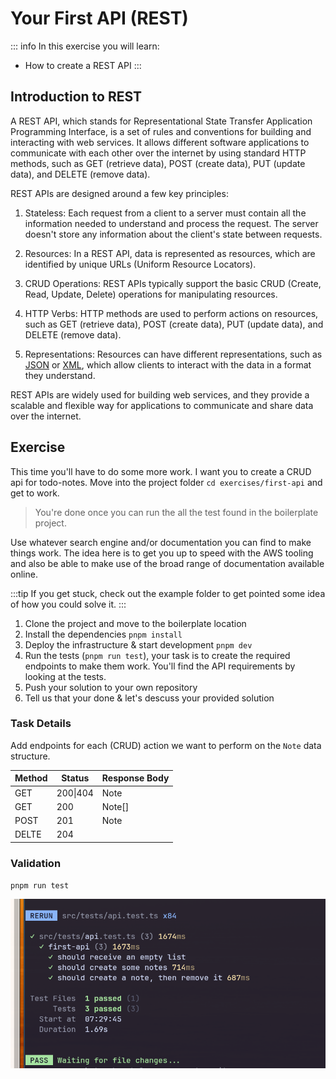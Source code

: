 # Your First API (REST)

::: info
In this exercise you will learn:
* How to create a REST API
:::

## Introduction to REST

A REST API, which stands for Representational State Transfer Application Programming Interface, is a set of rules and conventions for building and interacting with web services. It allows different software applications to communicate with each other over the internet by using standard HTTP methods, such as GET (retrieve data), POST (create data), PUT (update data), and DELETE (remove data).

REST APIs are designed around a few key principles:

1. Stateless: Each request from a client to a server must contain all the information needed to understand and process the request. The server doesn't store any information about the client's state between requests.

2. Resources: In a REST API, data is represented as resources, which are identified by unique URLs (Uniform Resource Locators).

3. CRUD Operations: REST APIs typically support the basic CRUD (Create, Read, Update, Delete) operations for manipulating resources.

4. HTTP Verbs: HTTP methods are used to perform actions on resources, such as GET (retrieve data), POST (create data), PUT (update data), and DELETE (remove data).

5. Representations: Resources can have different representations, such as [JSON](https://www.json.org/json-en.html) or [XML](https://en.wikipedia.org/wiki/XML), which allow clients to interact with the data in a format they understand.

REST APIs are widely used for building web services, and they provide a scalable and flexible way for applications to communicate and share data over the internet.

## Exercise

This time you'll have to do some more work. I want you to create a CRUD api for todo-notes. Move into the project folder `cd exercises/first-api` and get to work.

> You're done once you can run the all the test found in the boilerplate project.

Use whatever search engine and/or documentation you can find to make things work. The idea here is to get you up to speed with the AWS tooling and also be able to make use of the broad range of documentation available online.

:::tip
If you get stuck, check out the example folder to get pointed some idea of how you could solve it.
:::

1. Clone the project and move to the boilerplate location 
2. Install the dependencies `pnpm install`
3. Deploy the infrastructure & start development `pnpm dev`
3. Run the tests (`pnpm run test`), your task is to create the required endpoints to make them work. You'll find the API requirements by looking at the tests.
4. Push your solution to your own repository
5. Tell us that your done & let's descuss your provided solution

### Task Details

Add endpoints for each (CRUD) action we want to perform on the `Note` data structure.


| Method | Status     | Response Body |
|---     |---         |---            |
|GET     | 200\|404   | Note          |
|GET     | 200        | Note[]        |
|POST    | 201        | Note          |
|DELTE   | 204        |               |

### Validation
`pnpm run test`

![test-image](../assets/2023-11-01_08-36.png)



